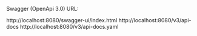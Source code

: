 Swagger (OpenApi 3.0) URL:

http://localhost:8080/swagger-ui/index.html
http://localhost:8080/v3/api-docs
http://localhost:8080/v3/api-docs.yaml